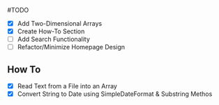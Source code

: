 #TODO

- [x] Add Two-Dimensional Arrays
- [x] Create How-To Section
- [ ] Add Search Functionality
- [ ] Refactor/Minimize Homepage Design

## How To 
- [x] Read Text from a File into an Array
- [x] Convert String to Date using SimpleDateFormat & Substring Methos